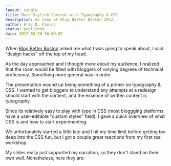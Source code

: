 ```yaml
---
layout: single
title: More Stylish Content with Typography & CSS
description: As seen at Blog Better Boston 2012. 
author: Eric D. Fields
status: published
date: 2012-03-26 16:09:07
---
```


When [Blog Better Boston](http://blogbetterboston.com) asked me what I was going to speak about, I said "design hacks" off the top of my head. 

As the day approached and I thought more about my audience, I realized that the room would be filled with bloggers of varying degrees of technical proficiency. Something more general was in order.

The presentation wound up being something of a primer on typography & CSS. I wanted to get bloggers to understand any attempts at a redesign should start with the content, and the essence of written content is typography. 

Since its relatively easy to play with type in CSS (most bloggging platforms have a user-editable "custom styles" field), I gave a quick overview of what CSS is and how to start experimenting. 

We unfortunately started a little late and I hit my time limit before getting too deep into the CSS fun, but I got a couple great reactions from my first real workshop. 

My slides really just supported my narration, so they don't stand on their own well. Nonetheless, here they are:

<script src="http://speakerdeck.com/embed/4f70c671a1d1bd0022003c4f.js"></script>